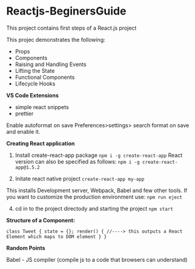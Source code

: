 # Reactjs-BeginersGuide

This project contains first steps of a React.js project

This projec demonstrates the following:
*  Props
*  Components
*  Raising and Handling Events
*  Lifting the State
*  Functional Components
*  Lifecycle Hooks

**VS Code Extensions**

*  simple react snippets
*  prettier

Enable autoformat on save
Preferences>settings> search format on save and enable it.

**Creating React application**

1.  Install create-react-app package
`npm i -g create-react-app` 
React version can also be specified as follows:
`npm i -g create-react-app@1.5.2`

3.  Initate react native project
`create-react-app my-app`
    

This installs Development server, Webpack, Babel and few other tools.
If you want to customize the production environment use:
    `npm run eject`

4.  cd in to the project directody and starting the project
`npm start`


**Structure of a Component:**

`class Tweet {
    state = {};
    render() {
             //----> this outputs a React Element which maps to DOM element
    }
}`

**Random Points**

Babel -  JS compiler (compile js to a code that browsers can understand)
